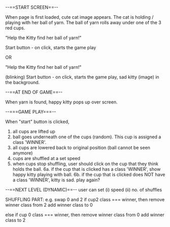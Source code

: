 --==START SCREEN==--

When page is first loaded, cute cat image appears. The cat is holding / playing with her ball of yarn. The ball of yarn rolls away under one of the 3 red cups.

"Help the Kitty find her ball of yarn!"

Start button - on click, starts the game play

OR

"Help the Kitty find her ball of yarn!"

(blinking) Start button - on click, starts the game play, sad kitty (image) in the background.

--==AT END OF GAME==--

When yarn is found, happy kitty pops up over screen.

--===GAME PLAY===--

When "start" button is clicked,
1. all cups are lifted up
2. ball goes underneath one of the cups (random). This cup is assigned a class 'WINNER'.
3. all cups are lowered back to original position (ball cannot be seen anymore)
4. cups are shuffled at a set speed
5. when cups stop shuffling, user should click on the cup that they think holds the ball.
6a. if the cup that is clicked has a class 'WINNER', show happy kitty playing with ball.
6b. if the cup that is clicked does NOT have a class 'WINNER', kitty is sad. play again?



--==NEXT LEVEL (DYNAMIC)==--
user can set (i) speed
             (ii) no. of shuffles


SHUFFLING PART:
e.g. swap 0 and 2
if cup2 class === winner, then
remove winner class from 2
add winner class to 0

else if cup 0 class === winner, then
remove winner class from 0
add winner class to 2

